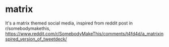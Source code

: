 # matrix
It's a matrix themed social media, inspired from reddit post in r/somebodymakethis, https://www.reddit.com/r/SomebodyMakeThis/comments/t4fd4d/a_matrixinspired_version_of_tweetdeck/
